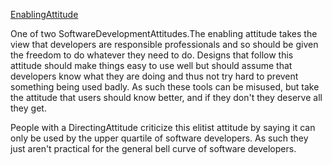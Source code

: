 [EnablingAttitude](http://martinfowler.com/bliki/EnablingAttitude.html)

One of two SoftwareDevelopmentAttitudes.The enabling attitude takes the view that developers are responsible professionals and so should be given the freedom to do whatever they need to do. Designs that follow this attitude should make things easy to use well but should assume that developers know what they are doing and thus not try hard to prevent something being used badly. As such these tools can be misused, but take the attitude that users should know better, and if they don't they deserve all they get.

People with a DirectingAttitude criticize this elitist attitude by saying it can only be used by the upper quartile of software developers. As such they just aren't practical for the general bell curve of software developers.